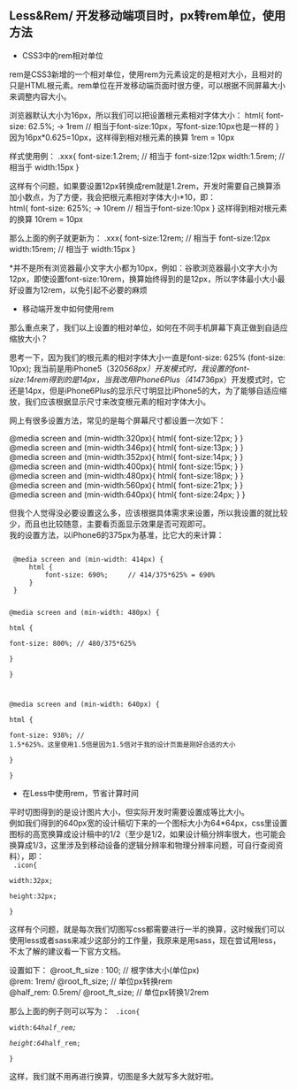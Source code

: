 ## Less&Rem/ 开发移动端项目时，px转rem单位，使用方法

* CSS3中的rem相对单位

rem是CSS3新增的一个相对单位，使用rem为元素设定的是相对大小，且相对的只是HTML根元素。rem单位在开发移动端页面时很方便，可以根据不同屏幕大小来调整内容大小。  
  
浏览器默认大小为16px，所以我们可以把设置根元素相对字体大小：
 html{
   font-size: 62.5%; -> 1rem   // 相当于font-size:10px，写font-size:10px也是一样的
}  
因为16px*0.625=10px，这样得到相对根元素的换算 1rem = 10px  
  
样式使用例：
 .xxx{
   font-size:1.2rem;  // 相当于 font-size:12px
   width:1.5rem;      // 相当于 width:15px
}

这样有个问题，如果要设置12px转换成rem就是1.2rem，开发时需要自己换算添加小数点，为了方便，我会把根元素相对字体大小*10，即：  
 html{
   font-size: 625%; -> 10rem   // 相当于font-size:10px
} 
这样得到相对根元素的换算 10rem = 10px  

那么上面的例子就更新为：
 .xxx{
   font-size:12rem;  // 相当于 font-size:12px
   width:15rem;      // 相当于 width:15px
}

*并不是所有浏览器最小文字大小都为10px，例如：谷歌浏览器最小文字大小为12px，即使设置font-size:10rem，换算始终得到的是12px，所以字体最小大小最好设置为12rem，以免引起不必要的麻烦

* 移动端开发中如何使用rem

那么重点来了，我们以上设置的相对单位，如何在不同手机屏幕下真正做到自适应缩放大小？  

思考一下，因为我们的根元素的相对字体大小一直是font-size: 625% (font-size: 10px);
我当前是用iPhone5（320*568px）开发模式时，我设置的font-size:14rem得到的是14px，当我改用iPhone6Plus（414*736px）开发模式时，它还是14px，但是iPhone6Plus的显示尺寸明显比iPhone5的大，为了能够自适应缩放，我们应该根据显示尺寸来改变根元素的相对字体大小。

网上有很多设置方法，常见的是每个屏幕尺寸都设置一次如下：  

 @media screen and (min-width:320px){ html{ font-size:12px; } }  
 @media screen and (min-width:346px){ html{ font-size:13px; } }  
 @media screen and (min-width:352px){ html{ font-size:14px; } }  
 @media screen and (min-width:400px){ html{ font-size:15px; } }  
 @media screen and (min-width:480px){ html{ font-size:18px; } }  
 @media screen and (min-width:560px){ html{ font-size:21px; } }  
 @media screen and (min-width:640px){ html{ font-size:24px; } }  

但我个人觉得没必要设置这么多，应该根据具体需求来设置，所以我设置的就比较少，而且也比较随意，主要看页面显示效果是否可观即可。  
我的设置方法，以iPhone6的375px为基准，比它大的来计算：

<code>
 @media screen and (min-width: 414px) {  
     html {  
         font-size: 690%;     // 414/375*625% = 690%  
     }  
 }  
  
 @media screen and (min-width: 480px) {  
     html {  
         font-size: 800%;    // 480/375*625%  
     }  
 }  

 @media screen and (min-width: 640px) {  
     html {  
         font-size: 938%;    // 1.5*625%，这里使用1.5倍是因为1.5倍对于我的设计页面是刚好合适的大小  
     }  
 }
</code>

* 在Less中使用rem，节省计算时间

平时切图得到的是设计图片大小，但实际开发时需要设置成等比大小。  
例如我们得到的640px宽的设计稿切下来的一个图标大小为64*64px，css里设置图标的高宽换算成设计稿中的1/2（至少是1/2，如果设计稿分辨率很大，也可能会换算成1/3，这里涉及到移动设备的逻辑分辨率和物理分辨率问题，可自行查阅资料），即：  
<code>
 .icon{  
    width:32px;  
    height:32px;  
 }
</code>

这样有个问题，就是每次我们切图写css都需要进行一半的换算，这时候我们可以使用less或者sass来减少这部分的工作量，我原来是用sass，现在尝试用less，不太了解的建议看一下官方文档。  

设置如下：
 @root_ft_size : 100;   // 根字体大小(单位px)  
 @rem: 1rem/ @root_ft_size;  // 单位px转换rem  
 @half_rem: 0.5rem/ @root_ft_size;    // 单位px转换1/2rem    

那么上面的例子则可以写为：
<code>
 .icon{  
    width:64*half_rem;  
    height:64*half_rem;  
 }
</code>

这样，我们就不用再进行换算，切图是多大就写多大就好啦。